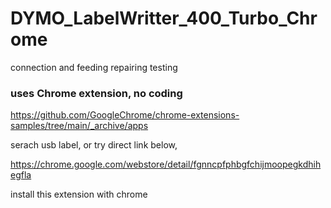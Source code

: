 # DYMO_LabelWritter_400_Turbo_Chrome
connection and feeding repairing testing  

### uses Chrome extension, no coding  

https://github.com/GoogleChrome/chrome-extensions-samples/tree/main/_archive/apps  

serach usb label, or try direct link below,  

https://chrome.google.com/webstore/detail/fgnncpfphbgfchijmoopegkdhihegfla  

install this extension with chrome  
